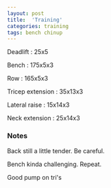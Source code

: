 ```yaml
---
layout: post
title:  'Training'
categories: training
tags: bench chinup
---
```


Deadlift  :  25x5

Bench : 175x5x3

Row : 165x5x3

Tricep extension  :  35x13x3

Lateral raise  :  15x14x3

Neck extension  :  25x14x3

### Notes

Back still a little tender. Be careful.

Bench kinda challenging. Repeat.

Good pump on tri's
